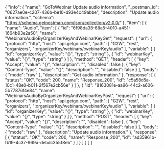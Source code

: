 {
  "info": {
    "name": "GoToWebinar Update audio information",
    "_postman_id": "0627ae0e-c207-436b-be10-d93e4c49abbe",
    "description": "Update audio information.",
    "schema": "https://schema.getpostman.com/json/collection/v2.0.0/"
  },
  "item": [
    {
      "name": "Audio",
      "item": [
        {
          "id": "6f98da38-68a5-4010-a451-1664b93e2a50",
          "name": "WebinarsAudioByOrganizerKeyAndWebinarKeyGet",
          "request": {
            "url": {
              "protocol": "http",
              "host": "api.getgo.com",
              "path": [
                "G2W",
                "rest",
                "organizers",
                ":organizerKey/webinars/:webinarKey/audio"
              ],
              "variable": [
                {
                  "id": "organizerKey",
                  "value": "{}",
                  "type": "string"
                },
                {
                  "id": "webinarKey",
                  "value": "{}",
                  "type": "string"
                }
              ]
            },
            "method": "GET",
            "header": [
              {
                "key": "Accept",
                "value": "{}",
                "description": "",
                "disabled": false
              },
              {
                "key": "Content-Type",
                "value": "{}",
                "description": "",
                "disabled": false
              }
            ],
            "body": {
              "mode": "raw"
            },
            "description": "Get audio information."
          },
          "response": [
            {
              "status": "OK",
              "code": 200,
              "name": "Response_200",
              "id": "c5a58d5a-10c1-48e0-b011-2f567e2cb56e"
            }
          ]
        },
        {
          "id": "8163081e-aa96-44c2-a606-5b77876f4e84",
          "name": "WebinarsAudioByOrganizerKeyAndWebinarKeyPost",
          "request": {
            "url": {
              "protocol": "http",
              "host": "api.getgo.com",
              "path": [
                "G2W",
                "rest",
                "organizers",
                ":organizerKey/webinars/:webinarKey/audio"
              ],
              "variable": [
                {
                  "id": "organizerKey",
                  "value": "{}",
                  "type": "string"
                },
                {
                  "id": "webinarKey",
                  "value": "{}",
                  "type": "string"
                }
              ]
            },
            "method": "POST",
            "header": [
              {
                "key": "Accept",
                "value": "{}",
                "description": "",
                "disabled": false
              },
              {
                "key": "Content-Type",
                "value": "{}",
                "description": "",
                "disabled": false
              }
            ],
            "body": {
              "mode": "raw"
            },
            "description": "Update audio information."
          },
          "response": [
            {
              "status": "OK",
              "code": 200,
              "name": "Response_200",
              "id": "ad35961b-fb19-4c37-969a-debdc355f8eb"
            }
          ]
        }
      ]
    }
  ]
}